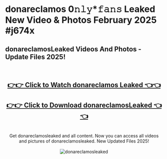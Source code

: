 # donareclamos 0𝚗𝚕𝚢*𝚏𝚊𝚗𝚜 Leaked New Video & Photos February 2025 #j674x

<h2>donareclamosLeaked Videos And Photos - Update Files 2025!</h2>
<br>
<div align="center">
<h2><a href="https://mediaupload.pro?title=donareclamos&ref=11F" rel="nofollow">👉👉 Click to Watch donareclamos Leaked 👈👈</a></h2>
<h2><a href="https://mediaupload.pro?title=donareclamos&ref=11F" rel="nofollow">👉👉 Click to Download donareclamosLeaked 👈👈</a></h2>
<br>
Get donareclamosleaked and all content. Now you can access all videos and pictures of donareclamosleaked. New Updated Files 2025!
<br>
<br>
<a href="https://mediaupload.pro?title=donareclamos&ref=11F" rel="nofollow" data-target="animated-image.originalLink"><img src="https://i.ibb.co/Gkj2r4b/banner.png" alt="donareclamosleaked" style="max-width: 100%; display: inline-block;" data-target="animated-image.originalImage"></a>
</div>
<br>


